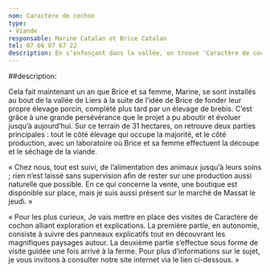 ```yaml
---
nom: Caractère de cochon
type:
- Viande
responsable: Marine Catalan et Brice Catalan
tel: 07 66 87 67 22
description: En s’enfonçant dans la vallée, on trouve 'Caractère de cochon', un lieu où passion pour leur travail permet d’offrir des produits d'exception ! Tenue par Brice et Marine Catalan, cette ferme se distingue par son approche respectueuse et bienveillante dans le traitement des animaux. Ici, chaque porc et chaque brebis bénéficie d'une attention particulière, garantissant une viande de qualité.
---
```

##description:

Cela fait maintenant un an que Brice et sa femme, Marine, se sont installés au bout de la vallée de Liers à la suite de l’idée de Brice de fonder leur propre élevage porcin, complété plus tard par un élevage de brebis. C’est grâce à une grande persévérance que le projet a pu aboutir et évoluer jusqu’à aujourd’hui.
Sur ce terrain de 31 hectares, on retrouve deux parties principales : tout le côté élevage qui occupe la majorité, et le côté production, avec un laboratoire où Brice et sa femme effectuent la découpe et le séchage de la viande.

« Chez nous, tout est suivi, de l’alimentation des animaux jusqu’à leurs soins ; rien n’est laissé sans supervision afin de rester sur une production aussi naturelle que possible.
En ce qui concerne la vente, une boutique est disponible sur place, mais je suis aussi présent sur le marché de Massat le jeudi. »

« Pour les plus curieux, Je vais mettre en place des visites de Caractère de cochon alliant exploration et explications. La première partie, en autonomie, consiste à suivre des panneaux explicatifs tout en découvrant les magnifiques paysages autour. La deuxième partie s’effectue sous forme de visite guidée une fois arrivé à la ferme.
Pour plus d’informations sur le sujet, je vous invitons à consulter notre site internet via le lien ci-dessous. »
